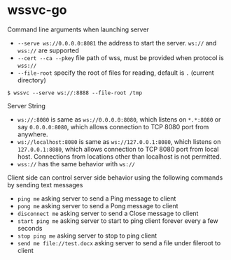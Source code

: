 # wssvc-go

Command line arguments when launching server

- `--serve ws://0.0.0.0:8081` the address to start the server. `ws://` and `wss://` are supported
- `--cert --ca --pkey` file path of wss, must be provided when protocol is `wss://`
- `--file-root` specify the root of files for reading, default is `.` (current directory)

```
$ wssvc --serve ws://:8888 --file-root /tmp
```

Server String
- `ws://:8080` is same as `ws://0.0.0.0:8080`, which listens on `*.*:8080` or say `0.0.0.0:8080`, which allows connection to TCP 8080 port from anywhere.
- `ws://localhost:8080` is same as `ws://127.0.0.1:8080`, which listens on `127.0.0.1:8080`, which allows connection to TCP 8080 port from local host. Connections from locations other than localhost is not permitted.
- `wss://` has the same behavior with `ws://`

Client side can control server side behavior using the following commands by sending text messages
- `ping me` asking server to send a Ping message to client
- `pong me` asking server to send a Pong message to client
- `disconnect me` asking server to send a Close message to client
- `start ping me` asking server to start to ping client forever every a few seconds
- `stop ping me` asking server to stop to ping client
- `send me file://test.docx` asking server to send a file under fileroot to client
